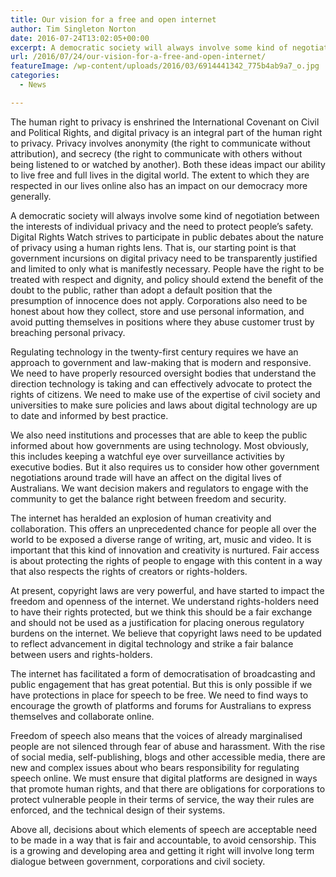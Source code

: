 ```yaml
---
title: Our vision for a free and open internet
author: Tim Singleton Norton
date: 2016-07-24T13:02:05+00:00
excerpt: A democratic society will always involve some kind of negotiation between the interests of individual privacy and the need to protect people’s safety. Digital Rights Watch strives to participate in public debates about the nature of privacy using a human rights lens.
url: /2016/07/24/our-vision-for-a-free-and-open-internet/
featureImage: /wp-content/uploads/2016/03/6914441342_775b4ab9a7_o.jpg
categories:
  - News

---
```

The human right to privacy is enshrined the International Covenant on Civil and Political Rights, and digital privacy is an integral part of the human right to privacy. Privacy involves anonymity (the right to communicate without attribution), and secrecy (the right to communicate with others without being listened to or watched by another). Both these ideas impact our ability to live free and full lives in the digital world. The extent to which they are respected in our lives online also has an impact on our democracy more generally.

A democratic society will always involve some kind of negotiation between the interests of individual privacy and the need to protect people’s safety. Digital Rights Watch strives to participate in public debates about the nature of privacy using a human rights lens. That is, our starting point is that government incursions on digital privacy need to be transparently justified and limited to only what is manifestly necessary. People have the right to be treated with respect and dignity, and policy should extend the benefit of the doubt to the public, rather than adopt a default position that the presumption of innocence does not apply. Corporations also need to be honest about how they collect, store and use personal information, and avoid putting themselves in positions where they abuse customer trust by breaching personal privacy.

Regulating technology in the twenty-first century requires we have an approach to government and law-making that is modern and responsive. We need to have properly resourced oversight bodies that understand the direction technology is taking and can effectively advocate to protect the rights of citizens. We need to make use of the expertise of civil society and universities to make sure policies and laws about digital technology are up to date and informed by best practice.

We also need institutions and processes that are able to keep the public informed about how governments are using technology. Most obviously, this includes keeping a watchful eye over surveillance activities by executive bodies. But it also requires us to consider how other government negotiations around trade will have an affect on the digital lives of Australians. We want decision makers and regulators to engage with the community to get the balance right between freedom and security.

The internet has heralded an explosion of human creativity and collaboration. This offers an unprecedented chance for people all over the world to be exposed a diverse range of writing, art, music and video. It is important that this kind of innovation and creativity is nurtured. Fair access is about protecting the rights of people to engage with this content in a way that also respects the rights of creators or rights-holders.

At present, copyright laws are very powerful, and have started to impact the freedom and openness of the internet. We understand rights-holders need to have their rights protected, but we think this should be a fair exchange and should not be used as a justification for placing onerous regulatory burdens on the internet. We believe that copyright laws need to be updated to reflect advancement in digital technology and strike a fair balance between users and rights-holders.

The internet has facilitated a form of democratisation of broadcasting and public engagement that has great potential. But this is only possible if we have protections in place for speech to be free. We need to find ways to encourage the growth of platforms and forums for Australians to express themselves and collaborate online.

Freedom of speech also means that the voices of already marginalised people are not silenced through fear of abuse and harassment. With the rise of social media, self-publishing, blogs and other accessible media, there are new and complex issues about who bears responsibility for regulating speech online. We must ensure that digital platforms are designed in ways that promote human rights, and that there are obligations for corporations to protect vulnerable people in their terms of service, the way their rules are enforced, and the technical design of their systems.

Above all, decisions about which elements of speech are acceptable need to be made in a way that is fair and accountable, to avoid censorship. This is a growing and developing area and getting it right will involve long term dialogue between government, corporations and civil society.